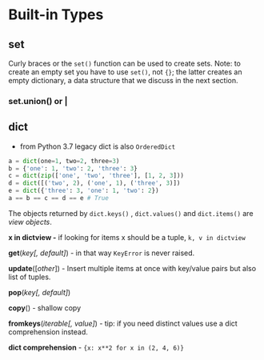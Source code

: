 # Built-in Types

## set

Curly braces or the `set()` function can be used to create sets. Note: to create an empty set you have to use `set()`, not `{}`; the latter creates an empty dictionary, a data structure that we discuss in the next section.

### set.union\(\) or \|

## dict

* from Python 3.7 legacy dict is also `OrderedDict`

```python
a = dict(one=1, two=2, three=3)
b = {'one': 1, 'two': 2, 'three': 3}
c = dict(zip(['one', 'two', 'three'], [1, 2, 3]))
d = dict([('two', 2), ('one', 1), ('three', 3)])
e = dict({'three': 3, 'one': 1, 'two': 2})
a == b == c == d == e # True
```

The objects returned by `dict.keys()` , `dict.values()` and `dict.items()` are _view objects_.

**x in dictview -** if looking for items x should be a tuple, `k, v in dictview`

**get**\(_key\[, default\]_\) - in that way `KeyError` is never raised.

**update**\(\[_other_\]\) - Insert multiple items at once with key/value pairs but also list of tuples.

**pop**\(_key\[, default\]_\)

**copy**\(\) - shallow copy

**fromkeys**\(_iterable\[, value\]_\) - tip: if you need distinct values use a dict comprehension instead.

**dict comprehension** - `{x: x**2 for x in (2, 4, 6)}`

